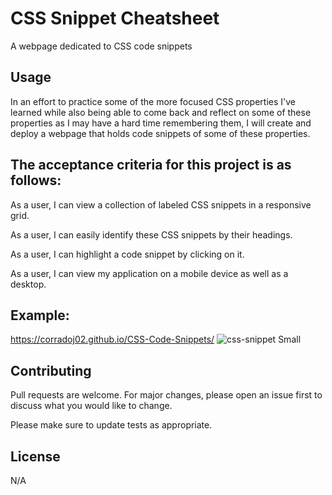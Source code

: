 # CSS Snippet Cheatsheet

A webpage dedicated to CSS code snippets


## Usage

In an effort to practice some of the more focused CSS properties I've learned while also being able to come back and reflect on some of these properties as I may have a hard time remembering them, I will create and deploy a webpage that holds code snippets of some of these properties. 

## **The acceptance criteria for this project is as follows:**

As a user, I can view a collection of labeled CSS snippets in a responsive grid.


As a user, I can easily identify these CSS snippets by their headings.


As a user, I can highlight a code snippet by clicking on it.


As a user, I can view my application on a mobile device as well as a desktop.

## Example:

https://corradoj02.github.io/CSS-Code-Snippets/
![css-snippet Small](https://user-images.githubusercontent.com/21178023/210084350-8bdb7d03-f09a-40d3-b933-ceee9c0ccbba.jpeg)


## Contributing

Pull requests are welcome. For major changes, please open an issue first
to discuss what you would like to change.

Please make sure to update tests as appropriate.

## License
N/A
